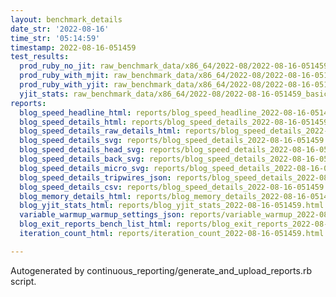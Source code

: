 ```yaml
---
layout: benchmark_details
date_str: '2022-08-16'
time_str: '05:14:59'
timestamp: 2022-08-16-051459
test_results:
  prod_ruby_no_jit: raw_benchmark_data/x86_64/2022-08/2022-08-16-051459_basic_benchmark_prod_ruby_no_jit.json
  prod_ruby_with_mjit: raw_benchmark_data/x86_64/2022-08/2022-08-16-051459_basic_benchmark_prod_ruby_with_mjit.json
  prod_ruby_with_yjit: raw_benchmark_data/x86_64/2022-08/2022-08-16-051459_basic_benchmark_prod_ruby_with_yjit.json
  yjit_stats: raw_benchmark_data/x86_64/2022-08/2022-08-16-051459_basic_benchmark_yjit_stats.json
reports:
  blog_speed_headline_html: reports/blog_speed_headline_2022-08-16-051459.html
  blog_speed_details_html: reports/blog_speed_details_2022-08-16-051459.html
  blog_speed_details_raw_details_html: reports/blog_speed_details_2022-08-16-051459.raw_details.html
  blog_speed_details_svg: reports/blog_speed_details_2022-08-16-051459.svg
  blog_speed_details_head_svg: reports/blog_speed_details_2022-08-16-051459.head.svg
  blog_speed_details_back_svg: reports/blog_speed_details_2022-08-16-051459.back.svg
  blog_speed_details_micro_svg: reports/blog_speed_details_2022-08-16-051459.micro.svg
  blog_speed_details_tripwires_json: reports/blog_speed_details_2022-08-16-051459.tripwires.json
  blog_speed_details_csv: reports/blog_speed_details_2022-08-16-051459.csv
  blog_memory_details_html: reports/blog_memory_details_2022-08-16-051459.html
  blog_yjit_stats_html: reports/blog_yjit_stats_2022-08-16-051459.html
  variable_warmup_warmup_settings_json: reports/variable_warmup_2022-08-16-051459.warmup_settings.json
  blog_exit_reports_bench_list_html: reports/blog_exit_reports_2022-08-16-051459.bench_list.html
  iteration_count_html: reports/iteration_count_2022-08-16-051459.html

---
```

Autogenerated by continuous_reporting/generate_and_upload_reports.rb script.
